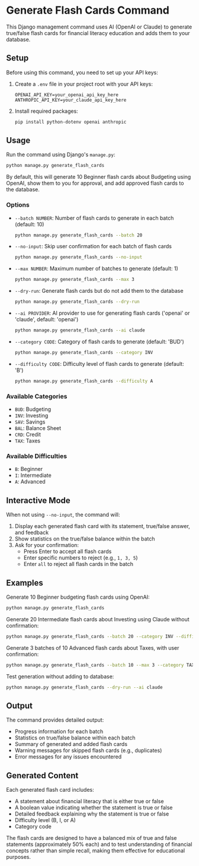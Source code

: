 # Generate Flash Cards Command

This Django management command uses AI (OpenAI or Claude) to generate true/false flash cards for financial literacy education and adds them to your database.

## Setup

Before using this command, you need to set up your API keys:

1. Create a `.env` file in your project root with your API keys:
   ```
   OPENAI_API_KEY=your_openai_api_key_here
   ANTHROPIC_API_KEY=your_claude_api_key_here
   ```

2. Install required packages:
   ```bash
   pip install python-dotenv openai anthropic
   ```

## Usage

Run the command using Django's `manage.py`:

```bash
python manage.py generate_flash_cards
```

By default, this will generate 10 Beginner flash cards about Budgeting using OpenAI, show them to you for approval, and add approved flash cards to the database.

### Options

- `--batch NUMBER`: Number of flash cards to generate in each batch (default: 10)
  ```bash
  python manage.py generate_flash_cards --batch 20
  ```

- `--no-input`: Skip user confirmation for each batch of flash cards
  ```bash
  python manage.py generate_flash_cards --no-input
  ```

- `--max NUMBER`: Maximum number of batches to generate (default: 1)
  ```bash
  python manage.py generate_flash_cards --max 3
  ```

- `--dry-run`: Generate flash cards but do not add them to the database
  ```bash
  python manage.py generate_flash_cards --dry-run
  ```

- `--ai PROVIDER`: AI provider to use for generating flash cards ('openai' or 'claude', default: 'openai')
  ```bash
  python manage.py generate_flash_cards --ai claude
  ```

- `--category CODE`: Category of flash cards to generate (default: 'BUD')
  ```bash
  python manage.py generate_flash_cards --category INV
  ```

- `--difficulty CODE`: Difficulty level of flash cards to generate (default: 'B')
  ```bash
  python manage.py generate_flash_cards --difficulty A
  ```

### Available Categories

- `BUD`: Budgeting
- `INV`: Investing
- `SAV`: Savings
- `BAL`: Balance Sheet
- `CRD`: Credit
- `TAX`: Taxes

### Available Difficulties

- `B`: Beginner
- `I`: Intermediate
- `A`: Advanced

## Interactive Mode

When not using `--no-input`, the command will:
1. Display each generated flash card with its statement, true/false answer, and feedback
2. Show statistics on the true/false balance within the batch
3. Ask for your confirmation:
   - Press Enter to accept all flash cards
   - Enter specific numbers to reject (e.g., `1, 3, 5`)
   - Enter `all` to reject all flash cards in the batch

## Examples

Generate 10 Beginner budgeting flash cards using OpenAI:
```bash
python manage.py generate_flash_cards
```

Generate 20 Intermediate flash cards about Investing using Claude without confirmation:
```bash
python manage.py generate_flash_cards --batch 20 --category INV --difficulty I --ai claude --no-input
```

Generate 3 batches of 10 Advanced flash cards about Taxes, with user confirmation:
```bash
python manage.py generate_flash_cards --batch 10 --max 3 --category TAX --difficulty A
```

Test generation without adding to database:
```bash
python manage.py generate_flash_cards --dry-run --ai claude
```

## Output

The command provides detailed output:
- Progress information for each batch
- Statistics on true/false balance within each batch
- Summary of generated and added flash cards
- Warning messages for skipped flash cards (e.g., duplicates)
- Error messages for any issues encountered

## Generated Content

Each generated flash card includes:
- A statement about financial literacy that is either true or false
- A boolean value indicating whether the statement is true or false
- Detailed feedback explaining why the statement is true or false
- Difficulty level (B, I, or A)
- Category code

The flash cards are designed to have a balanced mix of true and false statements (approximately 50% each) and to test understanding of financial concepts rather than simple recall, making them effective for educational purposes.